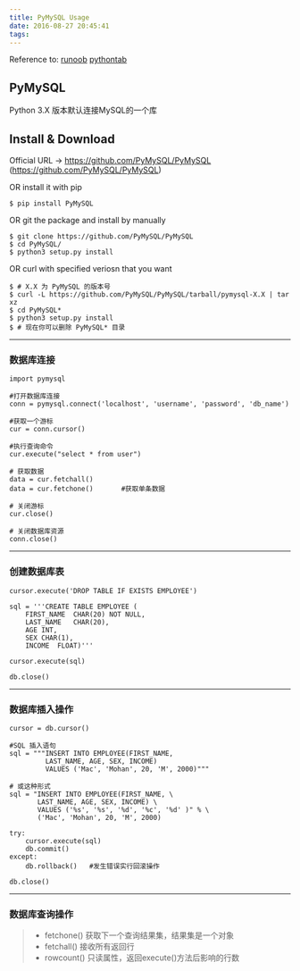 ```yaml
---
title: PyMySQL Usage
date: 2016-08-27 20:45:41
tags:
---
```



Reference to:
[runoob](http://www.runoob.com/python3/python3-mysql.html)
[pythontab](http://www.pythontab.com/html/2015/pythonjichu_1009/962.html)

<!-- more -->


## PyMySQL
Python 3.X 版本默认连接MySQL的一个库

## Install & Download
Official URL -> https://github.com/PyMySQL/PyMySQL (https://github.com/PyMySQL/PyMySQL) 

OR install it with pip 
```
$ pip install PyMySQL
```

OR git the package and install by manually
```
$ git clone https://github.com/PyMySQL/PyMySQL
$ cd PyMySQL/
$ python3 setup.py install
```

OR curl with specified veriosn that you want
```
$ # X.X 为 PyMySQL 的版本号
$ curl -L https://github.com/PyMySQL/PyMySQL/tarball/pymysql-X.X | tar xz
$ cd PyMySQL*
$ python3 setup.py install
$ # 现在你可以删除 PyMySQL* 目录
```



---
### 数据库连接

```
import pymysql

#打开数据库连接
conn = pymysql.connect('localhost', 'username', 'password', 'db_name')

#获取一个游标
cur = conn.cursor()

#执行查询命令
cur.execute("select * from user")

# 获取数据
data = cur.fetchall()
data = cur.fetchone()		#获取单条数据

# 关闭游标
cur.close()

# 关闭数据库资源
conn.close()
```



---
### 创建数据库表
```
cursor.execute('DROP TABLE IF EXISTS EMPLOYEE')

sql = '''CREATE TABLE EMPLOYEE (
	FIRST_NAME	CHAR(20) NOT NULL,
	LAST_NAME	CHAR(20),
	AGE	INT,
	SEX	CHAR(1),
	INCOME	FLOAT)'''

cursor.execute(sql)

db.close()
```



---
### 数据库插入操作

```
cursor = db.cursor()

#SQL 插入语句
sql = """INSERT INTO EMPLOYEE(FIRST_NAME,
         LAST_NAME, AGE, SEX, INCOME)
         VALUES ('Mac', 'Mohan', 20, 'M', 2000)"""

# 或这种形式
sql = "INSERT INTO EMPLOYEE(FIRST_NAME, \
       LAST_NAME, AGE, SEX, INCOME) \
       VALUES ('%s', '%s', '%d', '%c', '%d' )" % \
       ('Mac', 'Mohan', 20, 'M', 2000)

try:
    cursor.execute(sql)
    db.commit()
except:
    db.rollback()	#发生错误实行回滚操作

db.close()		
```



---
### 数据库查询操作
> * fetchone()	获取下一个查询结果集，结果集是一个对象
> * fetchall()	接收所有返回行
> * rowcount()	只读属性，返回execute()方法后影响的行数






